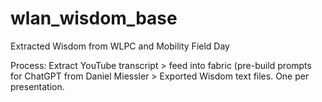 # wlan_wisdom_base
Extracted Wisdom from WLPC and Mobility Field Day

Process: Extract YouTube transcript > feed into fabric (pre-build prompts for ChatGPT from Daniel Miessler > Exported Wisdom text files. One per presentation.
